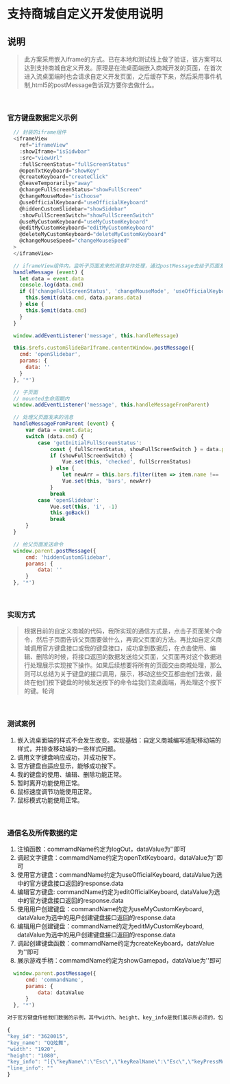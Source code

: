 # 支持商城自定义开发使用说明


## 说明

> 此方案采用嵌入iframe的方式。已在本地和测试线上做了验证，该方案可以达到支持商城自定义开发。原理是在流桌面端嵌入商城开发的页面，在首次进入流桌面端时也会请求自定义开发页面，之后缓存下来，然后采用事件机制,html5的postMessage告诉双方要你去做什么。

<br />

### 官方键盘数据定义示例

``` javascript
  // 封装的iframe组件
  <iframeView
    ref="iframeView"
    :showIframe="isSidwbar"
    :src="viewUrl"
    :fullScreenStatus="fullScreenStatus"
    @openTxtKeyboard="showKey"
    @createKeyboard="createClick"
    @leaveTemporarily="away"
    @changeFullScreenStatus="showFullScreen"
    @changeMouseMode="isChoose"
    @useOfficialKeyboard="useOfficialKeyboard"
    @hiddenCustomSlidebar="showSidebar"
    :showFullScreenSwitch="showFullScreenSwitch"
    @useMyCustomKeyboard="useMyCustomKeyboard"
    @editMyCustomKeyboard="editMyCustomKeyboard"
    @deleteMyCustomKeyboard="deleteMyCustomKeyboard"
    @changeMouseSpeed="changeMouseSpeed"
  >
  </iframeView>

  // iframeView组件内，监听子页面发来的消息并作处理，通过postMessage去给子页面发送命令
  handleMessage (event) {
    let data = event.data
    console.log(data.cmd)
    if (['changeFullScreenStatus', 'changeMouseMode', 'useOfficialKeyboard', 'useMyCustomKeyboard', 'editMyCustomKeyboard', 'deleteMyCustomKeyboard', 'changeMouseSpeed'].includes(data.cmd)) {
      this.$emit(data.cmd, data.params.data)
    } else {
      this.$emit(data.cmd)
    }
  }

  window.addEventListener('message', this.handleMessage)

  this.$refs.customSlideBarIframe.contentWindow.postMessage({
    cmd: 'openSlidebar',
    params: {
      data: ''
    }
  }, '*')

  // 子页面
  // mounted生命周期内
  window.addEventListener('message', this.handleMessageFromParent)

  // 处理父页面发来的消息
  handleMessageFromParent (event) {
      var data = event.data;
      switch (data.cmd) {
          case 'getInitialFullScreenStatus':
              const { fullScrrenStatus, showFullScreenSwitch } = data.params.data
              if (showFullScreenSwitch) {
                  Vue.set(this, 'checked', fullScrrenStatus)
              } else {
                  let newArr = this.bars.filter(item => item.name !== '全屏显示')
                  Vue.set(this, 'bars', newArr)
              }
              break
          case 'openSlidebar':
              Vue.set(this, 'i', -1)
              this.goBack()
              break
      }
  }

  // 给父页面发送命令
  window.parent.postMessage({
      cmd: 'hiddenCustomSlidebar',
      params: {
          data: ''
      }
  }, '*')
```

<br >

### 实现方式
> 根据目前的自定义商城的代码，我所实现的通信方式是，点击子页面某个命令，然后子页面告诉父页面要做什么，再调父页面的方法。再比如自定义商城调用官方键盘接口或我的键盘接口，成功拿到数据后，在点击使用、编辑、删除的时候，将接口返回的数据发送给父页面，父页面再对这个数据进行处理展示实现按下操作。如果后续想要将所有的页面交由商城处理，那么则可以总结为关于键盘的接口调用，展示，移动这些交互都由他们去做，最终在他们按下键盘的时候发送按下的命令给我们流桌面端，再处理这个按下的键。轮询

<br />

### 测试案例
1. 嵌入流桌面端的样式不会发生改变。实现基础：自定义商城编写适配移动端的样式，并排查移动端的一些样式问题。
2. 调用文字键盘响应成功，并成功按下。
3. 官方键盘自适应显示，能够成功按下。
4. 我的键盘的使用、编辑、删除功能正常。
5. 暂时离开功能使用正常。
6. 鼠标速度调节功能使用正常。
7. 鼠标模式功能使用正常。

<br />

### 通信名及所传数据约定
1. 注销函数：commamdName约定为logOut，dataValue为''即可
2. 调起文字键盘：commamdName约定为openTxtKeyboard，dataValue为''即可
3. 使用官方键盘：commandName约定为useOfficialKeyboard, dataValue为选中的官方键盘接口返回的response.data
4. 编辑官方键盘: commandName约定为editOfficialKeyboard, dataValue为选中的官方键盘接口返回的response.data
5. 使用用户创建键盘：commandName约定为useMyCustomKeyboard, dataValue为选中的用户创建键盘接口返回的response.data
6. 编辑用户创建键盘：commandName约定为editMyCustomKeyboard, dataValue为选中的用户创建键盘接口返回的response.data
7. 调起创建键盘函数：commamdName约定为createKeyboard，dataValue为''即可
8. 展示游戏手柄：commamdName约定为showGamepad，dataValue为''即可 

``` javascript
  window.parent.postMessage({
      cmd: 'commandName',
      params: {
          data: dataValue
      }
  }, '*')
```
``` javascript
对于官方键盘传给我们数据的示例，其中width、height、key_info是我们展示所必须的，包括key_info中的keyRealName表示真实按键。

{
"key_id": "3620015",
"key_name": "QQ炫舞",
"width": "1920",
"height": "1080",
"key_info": "[{\"keyName\":\"Esc\",\"keyRealName\":\"Esc\",\"keyPressMode\":\"1\",\"keyStyle\":\"0\",\"rockerType\":\"-1\",\"keyWidth\":\"150\",\"keyHeight\":\"150\",\"textSize\":\"25\",\"keyShape\":\"2\",\"keyMarginTop\":\"15\",\"keyMarginLeft\":\"22\",\"keyMarginRight\":-1,\"keyMarginBottom\":-1},{\"keyName\":\"Z\",\"keyRealName\":\"z\",\"keyPressMode\":\"1\",\"keyStyle\":\"0\",\"rockerType\":\"-1\",\"keyWidth\":\"130\",\"keyHeight\":\"130\",\"textSize\":\"25\",\"keyShape\":\"2\",\"keyMarginTop\":-1,\"keyMarginLeft\":\"32\",\"keyMarginRight\":-1,\"keyMarginBottom\":\"475\"},{\"keyName\":\"X\",\"keyRealName\":\"x\",\"keyPressMode\":\"1\",\"keyStyle\":\"0\",\"rockerType\":\"-1\",\"keyWidth\":\"130\",\"keyHeight\":\"130\",\"textSize\":\"25\",\"keyShape\":\"2\",\"keyMarginTop\":-1,\"keyMarginLeft\":\"32\",\"keyMarginRight\":-1,\"keyMarginBottom\":\"280\"},{\"keyName\":\"C\",\"keyRealName\":\"c\",\"keyPressMode\":\"1\",\"keyStyle\":\"0\",\"rockerType\":\"-1\",\"keyWidth\":\"130\",\"keyHeight\":\"130\",\"textSize\":\"25\",\"keyShape\":\"2\",\"keyMarginTop\":-1,\"keyMarginLeft\":\"32\",\"keyMarginRight\":-1,\"keyMarginBottom\":\"85\"},{\"keyName\":\"\\u7a7a\\u683c\\\\nSpace\",\"keyRealName\":\"Space\",\"keyPressMode\":\"1\",\"keyStyle\":\"0\",\"rockerType\":\"-1\",\"keyWidth\":\"250\",\"keyHeight\":\"250\",\"textSize\":\"30\",\"keyShape\":\"2\",\"keyMarginTop\":-1,\"keyMarginLeft\":\"276\",\"keyMarginRight\":-1,\"keyMarginBottom\":\"177\"},{\"keyName\":\"Enter\",\"keyRealName\":\"Enter\",\"keyPressMode\":\"1\",\"keyStyle\":\"0\",\"rockerType\":\"-1\",\"keyWidth\":\"130\",\"keyHeight\":\"130\",\"textSize\":\"25\",\"keyShape\":\"2\",\"keyMarginTop\":\"15\",\"keyMarginLeft\":-1,\"keyMarginRight\":\"63\",\"keyMarginBottom\":-1},{\"keyName\":\"\\u2191\",\"keyRealName\":\"\\u2191\",\"keyPressMode\":\"1\",\"keyStyle\":\"0\",\"rockerType\":\"-1\",\"keyWidth\":\"200\",\"keyHeight\":\"200\",\"textSize\":\"25\",\"keyShape\":\"2\",\"keyMarginTop\":-1,\"keyMarginLeft\":-1,\"keyMarginRight\":\"397\",\"keyMarginBottom\":\"382\"},{\"keyName\":\"\\u2190\",\"keyRealName\":\"\\u2190\",\"keyPressMode\":\"1\",\"keyStyle\":\"0\",\"rockerType\":\"-1\",\"keyWidth\":\"200\",\"keyHeight\":\"200\",\"textSize\":\"25\",\"keyShape\":\"2\",\"keyMarginTop\":-1,\"keyMarginLeft\":-1,\"keyMarginRight\":\"682\",\"keyMarginBottom\":\"110\"},{\"keyName\":\"\\u2193\",\"keyRealName\":\"\\u2193\",\"keyPressMode\":\"1\",\"keyStyle\":\"0\",\"rockerType\":\"-1\",\"keyWidth\":\"200\",\"keyHeight\":\"200\",\"textSize\":\"25\",\"keyShape\":\"2\",\"keyMarginTop\":-1,\"keyMarginLeft\":-1,\"keyMarginRight\":\"397\",\"keyMarginBottom\":\"110\"},{\"keyName\":\"\\u2192\",\"keyRealName\":\"\\u2192\",\"keyPressMode\":\"1\",\"keyStyle\":\"0\",\"rockerType\":\"-1\",\"keyWidth\":\"200\",\"keyHeight\":\"200\",\"textSize\":\"25\",\"keyShape\":\"2\",\"keyMarginTop\":-1,\"keyMarginLeft\":-1,\"keyMarginRight\":\"112\",\"keyMarginBottom\":\"110\"}]",
"line_info": ""
}
```

